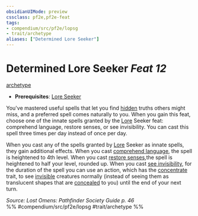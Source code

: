 ```yaml
---
obsidianUIMode: preview
cssclass: pf2e,pf2e-feat
tags:
- compendium/src/pf2e/lopsg
- trait/archetype
aliases: ["Determined Lore Seeker"]
---
```

# Determined Lore Seeker  *Feat 12*  
[archetype](../../rules/traits/archetype.md)  

- **Prerequisites**: [Lore Seeker](lore-seeker-locg.md)

You've mastered useful spells that let you find [hidden](../../rules/conditions.md#Hidden) truths others might miss, and a preferred spell comes naturally to you. When you gain this feat, choose one of the innate spells granted by the [Lore](../skills.md#Lore) Seeker feat: comprehend language, restore senses, or see invisibility. You can cast this spell three times per day instead of once per day.

When you cast any of the spells granted by [Lore](../skills.md#Lore) Seeker as innate spells, they gain additional effects. When you cast [comprehend language](../spells/comprehend-language.md), the spell is heightened to 4th level. When you cast [restore senses](../spells/restore-senses.md),the spell is heightened to half your level, rounded up. When you cast [see invisibility](../spells/see-invisibility.md), for the duration of the spell you can use an action, which has the [concentrate](../../rules/traits/concentrate.md) trait, to see [invisible](../../rules/conditions.md#Invisible) creatures normally (instead of seeing them as translucent shapes that are [concealed](../../rules/conditions.md#Concealed) to you) until the end of your next turn.

*Source: Lost Omens: Pathfinder Society Guide p. 46*  
%% #compendium/src/pf2e/lopsg #trait/archetype %%